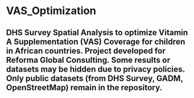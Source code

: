 # VAS_Optimization
 DHS Survey Spatial Analysis to optimize Vitamin A Supplementation (VAS) Coverage for children in African countries.
 Project developed for Reforma Global Consulting. 
 Some results or datasets may be hidden due to privacy policies. Only public datasets (from DHS Survey, GADM, OpenStreetMap) remain in the repository.
-----------------------------------------------------------------------------------------------------------------------------------------------
